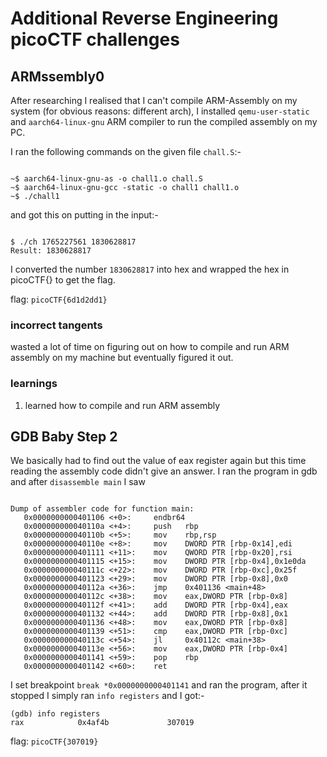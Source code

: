# Additional Reverse Engineering picoCTF challenges

## ARMssembly0

After researching I realised that I can't compile ARM-Assembly on my system (for obvious reasons: different arch), I installed `qemu-user-static` and `aarch64-linux-gnu` ARM compiler to run the compiled assembly on my PC.

I ran the following commands on the given file `chall.S`:-

```

~$ aarch64-linux-gnu-as -o chall1.o chall.S
~$ aarch64-linux-gnu-gcc -static -o chall1 chall1.o
~$ ./chall1

```

and got this on putting in the input:-

```

$ ./ch 1765227561 1830628817
Result: 1830628817

```

I converted the number `1830628817` into hex and wrapped the hex in picoCTF{} to get the flag.

flag: `picoCTF{6d1d2dd1}`


### incorrect tangents

wasted a lot of time on figuring out on how to compile and run ARM assembly on my machine but eventually figured it out.

### learnings

1. learned how to compile and run ARM assembly 

## GDB Baby Step 2

We basically had to find out the value of eax register again but this time reading the assembly code didn't give an answer. I ran the program in gdb and after `disassemble main` I saw

```

Dump of assembler code for function main:
   0x0000000000401106 <+0>:     endbr64
   0x000000000040110a <+4>:     push   rbp
   0x000000000040110b <+5>:     mov    rbp,rsp
   0x000000000040110e <+8>:     mov    DWORD PTR [rbp-0x14],edi
   0x0000000000401111 <+11>:    mov    QWORD PTR [rbp-0x20],rsi
   0x0000000000401115 <+15>:    mov    DWORD PTR [rbp-0x4],0x1e0da
   0x000000000040111c <+22>:    mov    DWORD PTR [rbp-0xc],0x25f
   0x0000000000401123 <+29>:    mov    DWORD PTR [rbp-0x8],0x0
   0x000000000040112a <+36>:    jmp    0x401136 <main+48>
   0x000000000040112c <+38>:    mov    eax,DWORD PTR [rbp-0x8]
   0x000000000040112f <+41>:    add    DWORD PTR [rbp-0x4],eax
   0x0000000000401132 <+44>:    add    DWORD PTR [rbp-0x8],0x1
   0x0000000000401136 <+48>:    mov    eax,DWORD PTR [rbp-0x8]
   0x0000000000401139 <+51>:    cmp    eax,DWORD PTR [rbp-0xc]
   0x000000000040113c <+54>:    jl     0x40112c <main+38>
   0x000000000040113e <+56>:    mov    eax,DWORD PTR [rbp-0x4]
   0x0000000000401141 <+59>:    pop    rbp
   0x0000000000401142 <+60>:    ret
```

I set breakpoint `break *0x0000000000401141` and ran the program, after it stopped I simply ran `info registers` and I got:-

```
(gdb) info registers
rax            0x4af4b             307019
```

flag: `picoCTF{307019}`

